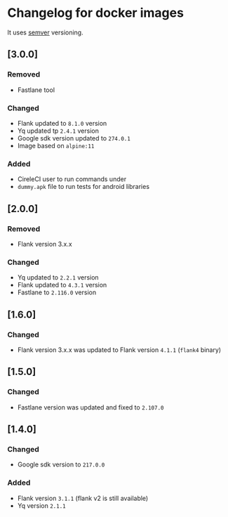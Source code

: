 # Changelog for docker images

It uses [semver](https://semver.org/) versioning.

## [3.0.0]
### Removed
  - Fastlane tool
### Changed
  - Flank updated to `8.1.0` version
  - Yq updated tp `2.4.1` version
  - Google sdk version updated to `274.0.1`
  - Image based on `alpine:11`
### Added
  - CireleCI user to run commands under
  - `dummy.apk` file to run tests for android libraries

## [2.0.0]
### Removed
  - Flank version 3.x.x
### Changed
  - Yq updated to `2.2.1` version
  - Flank updated to `4.3.1` version
  - Fastlane to `2.116.0` version

## [1.6.0]
### Changed
  - Flank version 3.x.x was updated to Flank version `4.1.1` (`flank4` binary)

## [1.5.0]
### Changed
  - Fastlane version was updated and fixed to `2.107.0`

## [1.4.0]
### Changed
  - Google sdk version to `217.0.0`
### Added
  - Flank version `3.1.1` (flank v2 is still available)
  - Yq version `2.1.1`
